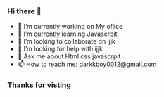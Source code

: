 ### Hi there 👋

- 🔭 I’m currently working on My ofiice 
- 🌱 I’m currently learning Javascrpit
- 👯 I’m looking to collaborate on ijjk
- 🤔 I’m looking for help with ijjk
- 💬 Ask me about Html css javascrpit
- 📫 How to reach me: darkkboy0012@gmail.com

### Thanks for visting 

